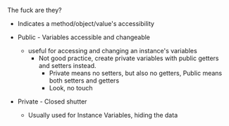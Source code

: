 The fuck are they?
- Indicates a method/object/value's accessibility

- Public - Variables accessible and changeable
	- useful for accessing and changing an instance's variables
		- Not good practice, create private variables with public getters and setters instead.
			- Private means no setters, but also no getters, Public means both setters and getters
			- Look, no touch
- Private - Closed shutter
	- Usually used for Instance Variables, hiding the data